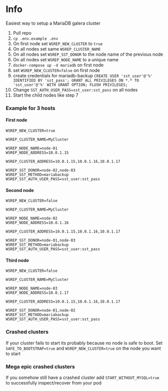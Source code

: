 # Info
Easiest way to setup a MariaDB galera cluster 


1. Pull repo
2. `cp .env.example .env`
3. On first node set `WSREP_NEW_CLUSTER` to `true`
4. On all nodes set same `WSREP_CLUSTER_NAME`
5. On all nodes set `WSREP_SST_DONOR` to the node name of the previous node
6. On all nodes set `WSREP_NODE_NAME` to a unique name
7. `docker-compose up -d mariadb` on first node
8. set `WSREP_NEW_CLUSTER=false` on first node
9. create credentials for mariadb-backup `CREATE USER 'sst_user'@'%' IDENTIFIED BY 'sst_pass'; GRANT ALL PRIVILEGES ON *.* TO 'sst_user'@'%' WITH GRANT OPTION; FLUSH PRIVILEGES;`
10. Change `SST_AUTH_USER_PASS=sst_user:sst_pass` on all nodes 
11. Start the child nodes like step 7

### Example for 3 hosts

#### First node
```dotenv
WSREP_NEW_CLUSTER=true

WSREP_CLUSTER_NAME=MyCluster

WSREP_NODE_NAME=node-01
WSREP_NODE_ADDRESS=10.0.1.15

WSREP_CLUSTER_ADDRESS=10.0.1.15,10.0.1.16,10.0.1.17

WSREP_SST_DONOR=node-02,node-03
WSREP_SST_METHOD=mariabackup
WSREP_SST_AUTH_USER_PASS=sst_user:sst_pass
```

#### Second node

```dotenv
WSREP_NEW_CLUSTER=false

WSREP_CLUSTER_NAME=MyCluster

WSREP_NODE_NAME=node-02
WSREP_NODE_ADDRESS=10.0.1.16

WSREP_CLUSTER_ADDRESS=10.0.1.15,10.0.1.16,10.0.1.17

WSREP_SST_DONOR=node-01,node-03
WSREP_SST_METHOD=mariabackup
WSREP_SST_AUTH_USER_PASS=sst_user:sst_pass
```

#### Third node

```dotenv
WSREP_NEW_CLUSTER=false

WSREP_CLUSTER_NAME=MyCluster

WSREP_NODE_NAME=node-03
WSREP_NODE_ADDRESS=10.0.1.17

WSREP_CLUSTER_ADDRESS=10.0.1.15,10.0.1.16,10.0.1.17

WSREP_SST_DONOR=node-01,node-02
WSREP_SST_METHOD=mariabackup
WSREP_SST_AUTH_USER_PASS=sst_user:sst_pass
```

### Crashed clusters

If your cluster fails to start its probably because no node is safe to boot. Set `SAFE_TO_BOOTSTRAP=true` and `WSREP_NEW_CLUSTER=true` on the node you want to start


### Mega epic crashed clusters

If you somehow still have a crashed cluster add `START_WITHOUT_MYSQL=true` to successfully inspect/recover from your pod